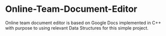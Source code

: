 # Online-Team-Document-Editor
Online team document editor is based on Google Docs implemented in C++ with purpose to using relevant Data Structures for this simple project.
